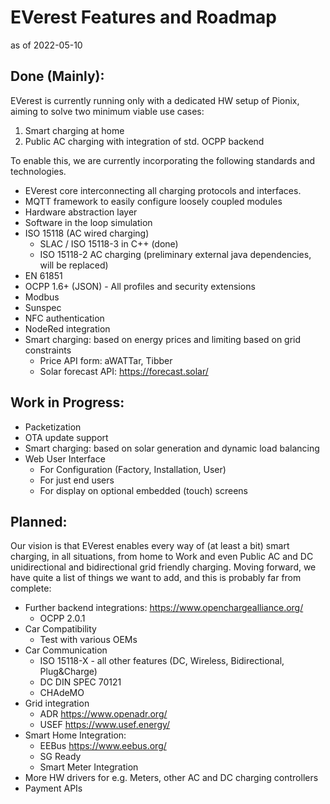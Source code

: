 # EVerest Features and Roadmap
as of 2022-05-10

## Done (Mainly):
EVerest is currently running only with a dedicated HW setup of Pionix, aiming to solve two minimum viable use cases:  
1. Smart charging at home
2. Public AC charging with integration of std. OCPP backend

To enable this, we are currently incorporating the following standards and technologies.
* EVerest core interconnecting all charging protocols and interfaces.
* MQTT framework to easily configure loosely coupled modules
* Hardware abstraction layer
* Software in the loop simulation
* ISO 15118 (AC wired charging)
  + SLAC / ISO 15118-3 in C++ (done)
  + ISO 15118-2 AC charging (preliminary external java dependencies, will be replaced)
* EN 61851
* OCPP 1.6+ (JSON) - All profiles and security extensions
* Modbus
* Sunspec
* NFC authentication
* NodeRed integration
* Smart charging: based on energy prices and limiting based on grid constraints 
  + Price API form: aWATTar, Tibber
  + Solar forecast API: https://forecast.solar/ 

## Work in Progress:
* Packetization
* OTA update support
* Smart charging: based on solar generation and dynamic load balancing 
* Web User Interface
  + For Configuration (Factory, Installation, User)
  + For just end users
  + For display on optional embedded (touch) screens

## Planned:
Our vision is that EVerest enables every way of (at least a bit) smart charging, in all situations, from home to Work and even Public AC and DC unidirectional and bidirectional grid friendly charging. Moving forward, we have quite a list of things we want to add, and this is probably far from complete:
* Further backend integrations: https://www.openchargealliance.org/
  + OCPP 2.0.1
* Car Compatibility
  + Test with various OEMs
* Car Communication
  + ISO 15118-X - all other features (DC, Wireless, Bidirectional, Plug&Charge)
  + DC DIN SPEC 70121
  + CHAdeMO
* Grid integration
  + ADR https://www.openadr.org/ 
  + USEF https://www.usef.energy/
* Smart Home Integration:
  + EEBus https://www.eebus.org/ 
  + SG Ready
  + Smart Meter Integration
* More HW drivers for e.g. Meters, other AC and DC charging controllers
* Payment APIs
